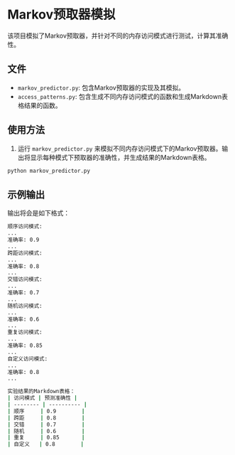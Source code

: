 # Markov预取器模拟

该项目模拟了Markov预取器，并针对不同的内存访问模式进行测试，计算其准确性。

## 文件

- `markov_predictor.py`: 包含Markov预取器的实现及其模拟。
- `access_patterns.py`: 包含生成不同内存访问模式的函数和生成Markdown表格结果的函数。

## 使用方法

1. 运行 `markov_predictor.py` 来模拟不同内存访问模式下的Markov预取器。输出将显示每种模式下预取器的准确性，并生成结果的Markdown表格。

```bash
python markov_predictor.py
```

## 示例输出

输出将会是如下格式：

```bash
顺序访问模式:
...
准确率: 0.9
...
跨距访问模式:
...
准确率: 0.8
...
交错访问模式:
...
准确率: 0.7
...
随机访问模式:
...
准确率: 0.6
...
重复访问模式:
...
准确率: 0.85
...
自定义访问模式:
...
准确率: 0.8
...

实验结果的Markdown表格：
| 访问模式 | 预测准确性 |
| -------- | ---------- |
| 顺序     | 0.9        |
| 跨距     | 0.8        |
| 交错     | 0.7        |
| 随机     | 0.6        |
| 重复     | 0.85       |
| 自定义   | 0.8        |